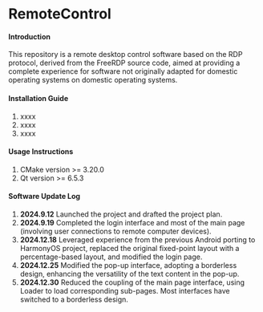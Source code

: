 # RemoteControl

#### Introduction

This repository is a remote desktop control software based on the RDP protocol, derived from the FreeRDP source code, aimed at providing a complete experience for software not originally adapted for domestic operating systems on domestic operating systems.

#### Installation Guide

1. xxxx
2. xxxx
3. xxxx

#### Usage Instructions

1. CMake version >= 3.20.0
2. Qt version >= 6.5.3

#### Software Update Log

1. **2024.9.12** Launched the project and drafted the project plan.
2. **2024.9.19** Completed the login interface and most of the main page (involving user connections to remote computer devices).
3. **2024.12.18** Leveraged experience from the previous Android porting to HarmonyOS project, replaced the original fixed-point layout with a percentage-based layout, and modified the login page.
4. **2024.12.25** Modified the pop-up interface, adopting a borderless design, enhancing the versatility of the text content in the pop-up.
5. **2024.12.30** Reduced the coupling of the main page interface, using Loader to load corresponding sub-pages. Most interfaces have switched to a borderless design.
